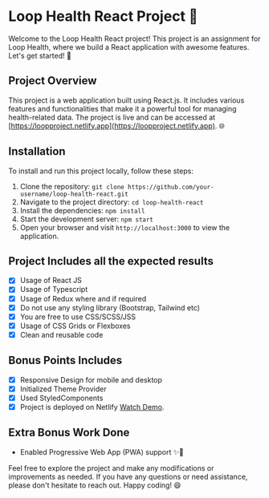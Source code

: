 # Loop Health React Project 🚀

Welcome to the Loop Health React project! This project is an assignment for Loop Health, where we build a React application with awesome features. Let's get started! 🎉

## Project Overview

This project is a web application built using React.js. It includes various features and functionalities that make it a powerful tool for managing health-related data. The project is live and can be accessed at [https://loopproject.netlify.app](https://loopproject.netlify.app). 🌐

## Installation

To install and run this project locally, follow these steps:

1. Clone the repository: `git clone https://github.com/your-username/loop-health-react.git`
2. Navigate to the project directory: `cd loop-health-react`
3. Install the dependencies: `npm install`
4. Start the development server: `npm start`
5. Open your browser and visit `http://localhost:3000` to view the application.

## Project Includes all the expected results

- [x] Usage of React JS
- [x] Usage of Typescript
- [x] Usage of Redux where and if required
- [x] Do not use any styling library (Bootstrap, Tailwind etc)
- [x] You are free to use CSS/SCSS/JSS
- [x] Usage of CSS Grids or Flexboxes
- [x] Clean and reusable code

## Bonus Points Includes

- [x] Responsive Design for mobile and desktop
- [x] Initialized Theme Provider
- [x] Used StyledComponents 
- [x] Project is deployed on Netlify [Watch Demo](https://loopproject.netlify.app).

## Extra Bonus Work Done

- Enabled Progressive Web App (PWA) support ✨📱

Feel free to explore the project and make any modifications or improvements as needed. If you have any questions or need assistance, please don't hesitate to reach out. Happy coding! 😄